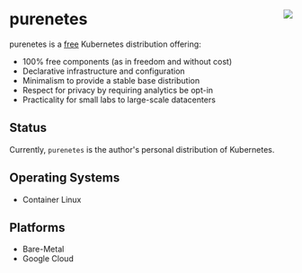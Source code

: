 # purenetes <img align="right" src="https://storage.googleapis.com/dghubble/spin.png">

purenetes is a [free](https://www.debian.org/intro/free) Kubernetes distribution offering:

* 100% free components (as in freedom and without cost)
* Declarative infrastructure and configuration
* Minimalism to provide a stable base distribution
* Respect for privacy by requiring analytics be opt-in
* Practicality for small labs to large-scale datacenters

## Status

Currently, `purenetes` is the author's personal distribution of Kubernetes.

## Operating Systems

* Container Linux

## Platforms

* Bare-Metal
* Google Cloud
